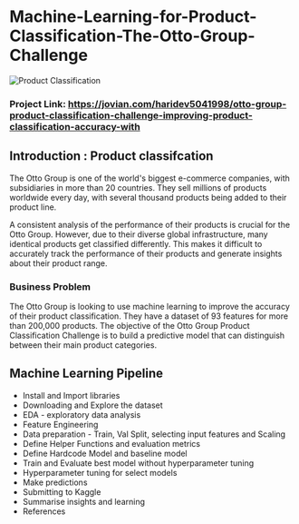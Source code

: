 # Machine-Learning-for-Product-Classification-The-Otto-Group-Challenge

<img src="https://i.imgur.com/VQUy4bh.png" alt="Product Classification" />


### Project Link: https://jovian.com/haridev5041998/otto-group-product-classification-challenge-improving-product-classification-accuracy-with

## Introduction : Product classifcation

<p>The Otto Group is one of the world's biggest e-commerce companies, with subsidiaries in more than 20 countries. They sell millions of products worldwide every day, with several thousand products being added to their product line.</p>

<p>A consistent analysis of the performance of their products is crucial for the Otto Group. However, due to their diverse global infrastructure, many identical products get classified differently. This makes it difficult to accurately track the performance of their products and generate insights about their product range.</p>


### Business Problem

<p>The Otto Group is looking to use machine learning to improve the accuracy of their product classification. They have a dataset of 93 features for more than 200,000 products. The objective of the Otto Group Product Classification Challenge is to build a predictive model that can distinguish between their main product categories.</p>

## Machine Learning Pipeline

<ul>
<li>Install and Import libraries</li>
<li>Downloading and Explore the dataset</li>
<li>EDA - exploratory data analysis</li>
<li>Feature Engineering</li>
<li>Data preparation - Train, Val Split, selecting input features and Scaling</li>
<li>Define Helper Functions and evaluation metrics</li>
<li>Define Hardcode Model and baseline model</li>
<li>Train and Evaluate best model without hyperparameter tuning</li>
<li>Hyperparameter tuning for select models</li>
<li>Make predictions</li>
<li>Submitting to Kaggle</li>
<li>Summarise insights and learning</li>
<li>References</li>
</ul>

